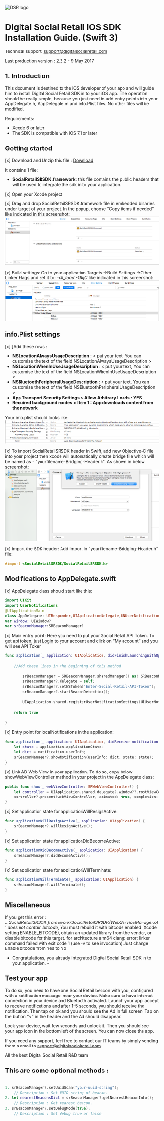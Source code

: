 ![DSR logo](http://cloud.digitalsocialretail.com/img/logo-long-v2.png)

# Digital Social Retail iOS SDK Installation Guide. (Swift 3)
Technical support: support@digitalsocialretail.com

Last production version : 2.2.2 - 9 May 2017

## 1. Introduction

This document is destined to the iOS developer of your app and will guide him to install Digital Social Retail SDK in to your iOS app. The operation should be really simple, because you just need to add entry points into your AppDelegate.h, AppDelegate.m and info.Plist files. No other files will be modified.

Requirements: 
- Xcode 6 or later
- The SDK is compatible with iOS 7.1 or later

## Getting started

[x] Download and Unzip this file : [Download](res/Digital_Social_Retail_SDK_iOS_v2.2.2.zip)

It contains 1 file:
- **SocialRetailSRSDK.framework**: this file contains the public headers that will be used to integrate the sdk in to your application.

[x] Open your Xcode project

[x] Drag and drop SocialRetailSRSDK.framework file in embedded binaries under target of your project. In the popup, choose “Copy items if needed”
like indicated in this screenshot:
![DSR import framework](res/importFramework.png)

[x] Build settings: Go to your application Targets ->Build Settings ->Other Linker Flags and set it to: *-all_load -ObjC* like indicated in this screenshot:
![DSR build settings](res/build-settings.png)

## info.Plist settings

[x] ]Add these rows :

- **NSLocationAlwaysUsageDescription** : < put your text, You can customise the text of the field NSLocationAlwaysUsageDescription >
- **NSLocationWhenInUseUsageDescription** : < put your text, You can customise the text of the field NSLocationWhenInUseUsageDescription >
- **NSBluetoothPeripheralUsageDescription** : < put your text, You can customise the text of the field NSBluetoothPeripheralUsageDescription >
- **App Transport Security Settings > Allow Arbitrary Loads : YES**
- **Required background modes > Item 1 : App downloads content from the network**

Your info.plist should looks like:
![DSR build settings](res/infoPlist.png)

[x] To import SocialRetailSRSDK header in Swift, add new Objective-C file into your project then xcode will automatically create bridge file which will be named as - "yourfilename-Bridging-Header.h". As shown in below screenshot: 
![DSR build settings](res/importSwiftHeader.png)

[x] Import the SDK header: Add import in "yourfilename-Bridging-Header.h" file:
```Objective-C
#import <SocialRetailSRSDK/SocialRetailSRSDK.h>
```

## Modifications to AppDelegate.swift
[x] AppDelegate class should start like this:
```Swift
import UIKit
import UserNotifications
@UIApplicationMain
class AppDelegate: UIResponder,UIApplicationDelegate,UNUserNotificationCenterDelegate,SRBeaconManagerDelegate{
var window: UIWindow?
var srBeaconManager:SRBeaconManager?
```
[x] Main entry point: Here you need to put your Social Retail API Token. To get api token, just <a href="https://cloud.digitalsocialretail.com" target="_blank">Login</a> to your account and click on “My account” and you will see API Token

```Swift
func application(_ application: UIApplication, didFinishLaunchingWithOptions launchOptions: [UIApplicationLaunchOptionsKey: Any]?) -> Bool {

    //Add these lines in the beginning of this method   

        srBeaconManager = SRBeaconManager.sharedManager() as! SRBeaconManager?;
        srBeaconManager?.delegate = self;
        srBeaconManager?.setWSToken("Enter-Social-Retail-API-Token");
        srBeaconManager?.startBeaconDetection();

        UIApplication.shared.registerUserNotificationSettings(UIUserNotificationSettings.init(types: [.alert, .sound], categories: nil));

    return true

}
```


[x] Entry point for localNotifications in the application:

```Swift
func application(_ application: UIApplication, didReceive notification: UILocalNotification) {
    let state = application.applicationState;
    let dict = notification.userInfo;
    srBeaconManager?.showNotification(userInfo: dict, state: state);
}
```

[x] Link AD Web View in your application. To do so, copy below showWebViewController method in your project in the AppDelegate class:

```Swift
public func show(_ webViewController: SRWebViewController!) {        
    let controller = UIApplication.shared.delegate?.window??.rootViewController;
    controller?.present(webViewController, animated: true, completion: nil);        
}
```

[x] Set application state for applicationWillResignActive:

```Swift
func applicationWillResignActive(_ application: UIApplication) {
    srBeaconManager?.willResignActive();
}
```

[x] Set application state for applicationDidBecomeActive:

```Swift
func applicationDidBecomeActive(_ application: UIApplication) {
    srBeaconManager?.didBecomeActive();
}
```

[x] Set application state for applicationWillTerminate:

```Swift
func applicationWillTerminate(_ application: UIApplication) {
    srBeaconManager?.willTerminate();
}
```

## Miscellaneous
If you get this error : *...SocialRetailSRSDK.framework/SocialRetailSRSDK(WebServiceManager.o)' does not contain bitcode*, You must rebuild it with bitcode enabled (Xcode setting ENABLE_BITCODE), obtain an updated library from the vendor, or disable bitcode for this target. for architecture arm64 clang: error: linker command failed with exit code 1 (use -v to see invocation)
Just change Enable bitcode from Yes to No


-   Congratulations, you already integrated Digital Social Retail SDK in to your application.   -

## Test your app

To do so, you need to have one Social Retail beacon with you, configured with a notification message, near your device. Make sure to have internet connection in your device and Bluetooth activated. Launch your app, accept to receive notifications and after 1-5 seconds, you should receive the notification. Then tap on ok and you should see the Ad in full screen. Tap on the button “<” in the header and the Ad should disappear.

Lock your device, wait few seconds and unlock it. Then you should see your app icon in the bottom left of the screen. You can now close the app.

If you need any support, feel free to contact our IT teams by simply sending them a email to support@digitalsocialretail.com


All the best
Digital Social Retail R&D team

## This are some optional methods : 

```Swift

1. srBeaconManager?.setUuidScan("your-uuid-string"); 
    // Description : Set UUID string of beacon.
2. let nearestBeaconsDict = srBeaconManager?.getNearestBeaconInfo();
    // Description : Get nearest beacon.
3. srBeaconManager?.setDebugMode(true);
    // Description : Set debug true or false.
```

